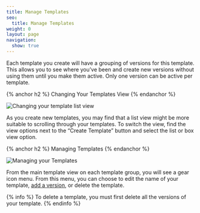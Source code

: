 ```yaml
---
title: Manage Templates
seo:
  title: Manage Templates
weight: 0
layout: page
navigation:
  show: true
---
```


Each template you create will have a grouping of versions for this template. This allows you to see where you’ve been and create new versions without using them until you make them active. Only one version can be active per template.

{% anchor h2 %}
Changing Your Templates View
{% endanchor %}

![](/images/template_engine_18.png "Changing your template list view")

As you create new templates, you may find that a list view might be more suitable to scrolling through your templates. To switch the view, find the view options next to the “Create Template” button and select the list or box view option.

{% anchor h2 %}
Managing Templates
{% endanchor %}

![](/images/template_engine_14.png "Managing your Templates")

From the main template view on each template group, you will see a gear icon menu. From this menu, you can choose to edit 
the name of your template, [add a version]({{root_url}}/User_Guide/Templates/create_edit.html), or delete the template.

{% info %}
To delete a template, you must first delete all the versions of your template.
{% endinfo %}